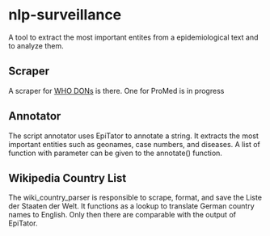 # nlp-surveillance
A tool to extract the most important entites from a epidemiological text and to analyze them.

## Scraper
A scraper for [WHO DONs](https://www.who.int/csr/don/en/) is there. One for ProMed is in progress

## Annotator
The script annotator uses EpiTator to annotate a string. It extracts the most important entities such as geonames, 
case numbers, and diseases. A list of function with parameter can be given to the annotate() function.

## Wikipedia Country List
The wiki_country_parser is responsible to scrape, format, and save the Liste der Staaten der Welt. It
functions as a lookup to translate German country names to English. Only then there are comparable with 
the output of EpiTator.
